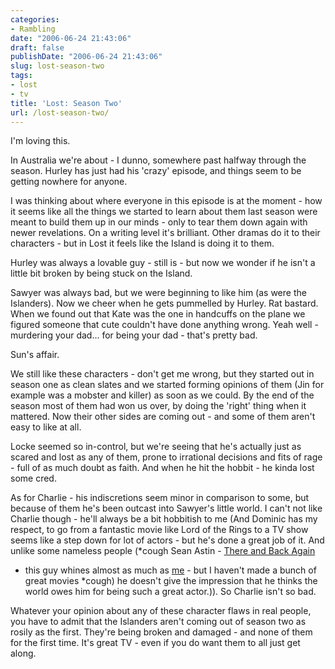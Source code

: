 ```yaml
---
categories:
- Rambling
date: "2006-06-24 21:43:06"
draft: false
publishDate: "2006-06-24 21:43:06"
slug: lost-season-two
tags:
- lost
- tv
title: 'Lost: Season Two'
url: /lost-season-two/
---
```

I'm loving this.

In Australia we're about - I dunno, somewhere past halfway through the
season. Hurley has just had his 'crazy' episode, and things seem to be
getting nowhere for anyone.

I was thinking about where everyone in this episode is at the moment -
how it seems like all the things we started to learn about them last
season were meant to build them up in our minds - only to tear them down
again with newer revelations. On a writing level it's brilliant. Other
dramas do it to their characters - but in Lost it feels like the Island
is doing it to them.

Hurley was always a lovable guy - still is - but now we wonder if he
isn't a little bit broken by being stuck on the Island.

Sawyer was always bad, but we were beginning to like him (as were the
Islanders). Now we cheer when he gets pummelled by Hurley. Rat bastard.\
When we found out that Kate was the one in handcuffs on the plane we
figured someone that cute couldn't have done anything wrong. Yeah well -
murdering your dad... for being your dad - that's pretty bad.

Sun's affair.

We still like these characters - don't get me wrong, but they started
out in season one as clean slates and we started forming opinions of
them (Jin for example was a mobster and killer) as soon as we could. By
the end of the season most of them had won us over, by doing the 'right'
thing when it mattered. Now their other sides are coming out - and some
of them aren't easy to like at all.

Locke seemed so in-control, but we're seeing that he's actually just as
scared and lost as any of them, prone to irrational decisions and fits
of rage - full of as much doubt as faith. And when he hit the hobbit -
he kinda lost some cred.

As for Charlie - his indiscretions seem minor in comparison to some, but
because of them he's been outcast into Sawyer's little world. I can't
not like Charlie though - he'll always be a bit hobbitish to me (And
Dominic has my respect, to go from a fantastic movie like Lord of the
Rings to a TV show seems like a step down for lot of actors - but he's
done a great job of it. And unlike some nameless people (\*cough Sean
Astin - [There and Back
Again](http://www.amazon.com/gp/product/0312331479/sr=8-3/qid=1151184616/ref=sr_1_3/102-5740305-3937700?ie=UTF8 "There and Back Again: An Actor's Tale")
- this guy whines almost as much as
[me](//the.geekorium.com.au/religion/ "My GodBlog") - but I haven't made
a bunch of great movies \*cough) he doesn't give the impression that he
thinks the world owes him for being such a great actor.)). So Charlie
isn't so bad.

Whatever your opinion about any of these character flaws in real people,
you have to admit that the Islanders aren't coming out of season two as
rosily as the first. They're being broken and damaged - and none of them
for the first time. It's great TV - even if you do want them to all just
get along.